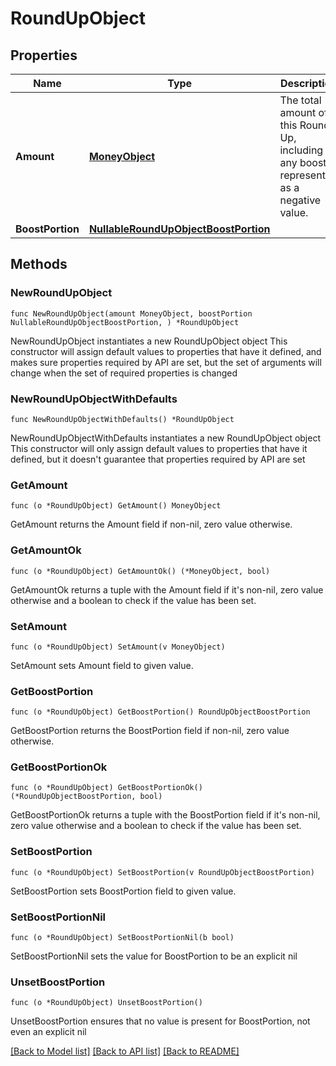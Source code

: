 # RoundUpObject

## Properties

Name | Type | Description | Notes
------------ | ------------- | ------------- | -------------
**Amount** | [**MoneyObject**](MoneyObject.md) | The total amount of this Round Up, including any boosts, represented as a negative value.  | 
**BoostPortion** | [**NullableRoundUpObjectBoostPortion**](RoundUpObjectBoostPortion.md) |  | 

## Methods

### NewRoundUpObject

`func NewRoundUpObject(amount MoneyObject, boostPortion NullableRoundUpObjectBoostPortion, ) *RoundUpObject`

NewRoundUpObject instantiates a new RoundUpObject object
This constructor will assign default values to properties that have it defined,
and makes sure properties required by API are set, but the set of arguments
will change when the set of required properties is changed

### NewRoundUpObjectWithDefaults

`func NewRoundUpObjectWithDefaults() *RoundUpObject`

NewRoundUpObjectWithDefaults instantiates a new RoundUpObject object
This constructor will only assign default values to properties that have it defined,
but it doesn't guarantee that properties required by API are set

### GetAmount

`func (o *RoundUpObject) GetAmount() MoneyObject`

GetAmount returns the Amount field if non-nil, zero value otherwise.

### GetAmountOk

`func (o *RoundUpObject) GetAmountOk() (*MoneyObject, bool)`

GetAmountOk returns a tuple with the Amount field if it's non-nil, zero value otherwise
and a boolean to check if the value has been set.

### SetAmount

`func (o *RoundUpObject) SetAmount(v MoneyObject)`

SetAmount sets Amount field to given value.


### GetBoostPortion

`func (o *RoundUpObject) GetBoostPortion() RoundUpObjectBoostPortion`

GetBoostPortion returns the BoostPortion field if non-nil, zero value otherwise.

### GetBoostPortionOk

`func (o *RoundUpObject) GetBoostPortionOk() (*RoundUpObjectBoostPortion, bool)`

GetBoostPortionOk returns a tuple with the BoostPortion field if it's non-nil, zero value otherwise
and a boolean to check if the value has been set.

### SetBoostPortion

`func (o *RoundUpObject) SetBoostPortion(v RoundUpObjectBoostPortion)`

SetBoostPortion sets BoostPortion field to given value.


### SetBoostPortionNil

`func (o *RoundUpObject) SetBoostPortionNil(b bool)`

 SetBoostPortionNil sets the value for BoostPortion to be an explicit nil

### UnsetBoostPortion
`func (o *RoundUpObject) UnsetBoostPortion()`

UnsetBoostPortion ensures that no value is present for BoostPortion, not even an explicit nil

[[Back to Model list]](../README.md#documentation-for-models) [[Back to API list]](../README.md#documentation-for-api-endpoints) [[Back to README]](../README.md)


